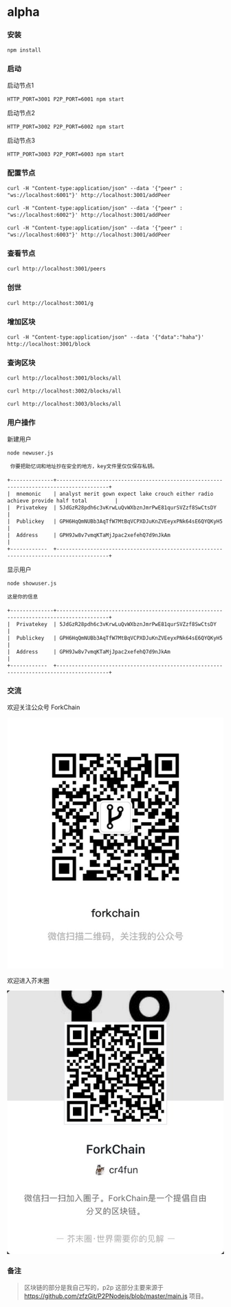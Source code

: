 # alpha


### 安装

```
npm install
```

### 启动

启动节点1
```
HTTP_PORT=3001 P2P_PORT=6001 npm start
```

启动节点2
```
HTTP_PORT=3002 P2P_PORT=6002 npm start
```

启动节点3
```
HTTP_PORT=3003 P2P_PORT=6003 npm start
```

### 配置节点

```
curl -H "Content-type:application/json" --data '{"peer" : "ws://localhost:6001"}' http://localhost:3001/addPeer
```

```
curl -H "Content-type:application/json" --data '{"peer" : "ws://localhost:6002"}' http://localhost:3001/addPeer
```

```
curl -H "Content-type:application/json" --data '{"peer" : "ws://localhost:6003"}' http://localhost:3001/addPeer
```

### 查看节点

```
curl http://localhost:3001/peers
```

### 创世

```
curl http://localhost:3001/g
```

### 增加区块

```
curl -H "Content-type:application/json" --data '{"data":"haha"}' http://localhost:3001/block

```

### 查询区块

```
curl http://localhost:3001/blocks/all
```

```
curl http://localhost:3002/blocks/all
```

```
curl http://localhost:3003/blocks/all
```


### 用户操作

新建用户

```
node newuser.js
```

```
 你要把助忆词和地址抄在安全的地方，key文件里仅仅保存私钥。 

+--------------+---------------------------------------------------------------------------------------+
|  mnemonic    | analyst merit gown expect lake crouch either radio achieve provide half total         |
|  Privatekey  | 5JdGzR28pdh6c3vKrwLuQvWXbznJmrPwE81qurSVZzf8SwCtsDY                                   |
|  Publickey   | GPH6HqQmNUBb3AqTfW7MtBqVCPXDJuKnZVEeyxPNk64sE6QYQKyH5                                 |
|  Address     | GPH9Jw8v7vmqKTaMjJpac2xefehQ7d9nJkAm                                                  |
+------------  +---------------------------------------------------------------------------------------+

```
显示用户

```
node showuser.js
```

```
这是你的信息 

+--------------+---------------------------------------------------------------------------------------+
|  Privatekey  | 5JdGzR28pdh6c3vKrwLuQvWXbznJmrPwE81qurSVZzf8SwCtsDY                                   |
|  Publickey   | GPH6HqQmNUBb3AqTfW7MtBqVCPXDJuKnZVEeyxPNk64sE6QYQKyH5                                 |
|  Address     | GPH9Jw8v7vmqKTaMjJpac2xefehQ7d9nJkAm                                                  |
+------------  +---------------------------------------------------------------------------------------+
```


### 交流

欢迎关注公众号 ForkChain

![](gzh.jpg)

欢迎进入芥末圈

![](qrcode.png)

### 备注

> 区块链的部分是我自己写的，p2p 这部分主要来源于 https://github.com/zfzGit/P2PNodejs/blob/master/main.js  项目。